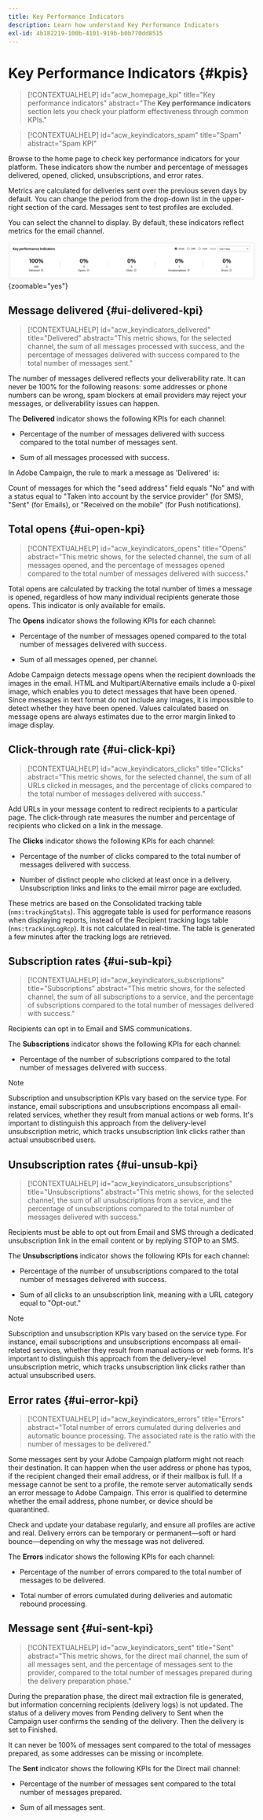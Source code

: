 ```yaml
---
title: Key Performance Indicators
description: Learn how understand Key Performance Indicators
exl-id: 4b182219-100b-4101-919b-b0b770dd8515
---
```

# Key Performance Indicators {#kpis}

>[!CONTEXTUALHELP]
>id="acw_homepage_kpi"
>title="Key performance indicators"
>abstract="The **Key performance indicators** section lets you check your platform effectiveness through common KPIs."

<!-- à enlever? -->

>[!CONTEXTUALHELP]
>id="acw_keyindicators_spam"
>title="Spam"
>abstract="Spam KPI"

Browse to the home page to check key performance indicators for your platform. These indicators show the number and percentage of messages delivered, opened, clicked, unsubscriptions, and error rates.

Metrics are calculated for deliveries sent over the previous seven days by default. You can change the period from the drop-down list in the upper-right section of the card. Messages sent to test profiles are excluded.

You can select the channel to display. By default, these indicators reflect metrics for the email channel.

![Screenshot showing the KPI card with metrics for the email channel.](assets/kpi.png){zoomable="yes"} 

## Message delivered {#ui-delivered-kpi} 

>[!CONTEXTUALHELP]
>id="acw_keyindicators_delivered"
>title="Delivered"
>abstract="This metric shows, for the selected channel, the sum of all messages processed with success, and the percentage of messages delivered with success compared to the total number of messages sent."

The number of messages delivered reflects your deliverability rate. It can never be 100% for the following reasons: some addresses or phone numbers can be wrong, spam blockers at email providers may reject your messages, or deliverability issues can happen.

The **Delivered** indicator shows the following KPIs for each channel:

* Percentage of the number of messages delivered with success compared to the total number of messages sent.

* Sum of all messages processed with success.

In Adobe Campaign, the rule to mark a message as 'Delivered' is:

Count of messages for which the "seed address" field equals "No" and with a status equal to "Taken into account by the service provider" (for SMS), "Sent" (for Emails), or "Received on the mobile" (for Push notifications).

## Total opens {#ui-open-kpi} 

>[!CONTEXTUALHELP]
>id="acw_keyindicators_opens"
>title="Opens"
>abstract="This metric shows, for the selected channel, the sum of all messages opened, and the percentage of messages opened compared to the total number of messages delivered with success."

Total opens are calculated by tracking the total number of times a message is opened, regardless of how many individual recipients generate those opens. This indicator is only available for emails.

The **Opens** indicator shows the following KPIs for each channel:

* Percentage of the number of messages opened compared to the total number of messages delivered with success.

* Sum of all messages opened, per channel.

Adobe Campaign detects message opens when the recipient downloads the images in the email. HTML and Multipart/Alternative emails include a 0-pixel image, which enables you to detect messages that have been opened. Since messages in text format do not include any images, it is impossible to detect whether they have been opened. Values calculated based on message opens are always estimates due to the error margin linked to image display.

## Click-through rate {#ui-click-kpi} 

>[!CONTEXTUALHELP]
>id="acw_keyindicators_clicks"
>title="Clicks"
>abstract="This metric shows, for the selected channel, the sum of all URLs clicked in messages, and the percentage of clicks compared to the total number of messages delivered with success."

Add URLs in your message content to redirect recipients to a particular page. The click-through rate measures the number and percentage of recipients who clicked on a link in the message.

The **Clicks** indicator shows the following KPIs for each channel:

* Percentage of the number of clicks compared to the total number of messages delivered with success. 

* Number of distinct people who clicked at least once in a delivery. Unsubscription links and links to the email mirror page are excluded.

These metrics are based on the Consolidated tracking table (`nms:trackingStats`). This aggregate table is used for performance reasons when displaying reports, instead of the Recipient tracking logs table (`nms:trackingLogRcp`). It is not calculated in real-time. The table is generated a few minutes after the tracking logs are retrieved.

## Subscription rates {#ui-sub-kpi} 

>[!CONTEXTUALHELP]
>id="acw_keyindicators_subscriptions"
>title="Subscriptions"
>abstract="This metric shows, for the selected channel, the sum of all subscriptions to a service, and the percentage of subscriptions compared to the total number of messages delivered with success."

Recipients can opt in to Email and SMS communications.

The **Subscriptions** indicator shows the following KPIs for each channel:

* Percentage of the number of subscriptions compared to the total number of messages delivered with success.

>[!NOTE]
>
> Subscription and unsubscription KPIs vary based on the service type. For instance, email subscriptions and unsubscriptions encompass all email-related services, whether they result from manual actions or web forms. It's important to distinguish this approach from the delivery-level unsubscription metric, which tracks unsubscription link clicks rather than actual unsubscribed users.

## Unsubscription rates {#ui-unsub-kpi} 

>[!CONTEXTUALHELP]
>id="acw_keyindicators_unsubscriptions"
>title="Unsubscriptions"
>abstract="This metric shows, for the selected channel, the sum of all unsubscriptions from a service, and the percentage of unsubscriptions compared to the total number of messages delivered with success."

Recipients must be able to opt out from Email and SMS through a dedicated unsubscription link in the email content or by replying STOP to an SMS.

The **Unsubscriptions** indicator shows the following KPIs for each channel:

* Percentage of the number of unsubscriptions compared to the total number of messages delivered with success.

* Sum of all clicks to an unsubscription link, meaning with a URL category equal to "Opt-out."

>[!NOTE]
>
> Subscription and unsubscription KPIs vary based on the service type. For instance, email subscriptions and unsubscriptions encompass all email-related services, whether they result from manual actions or web forms. It's important to distinguish this approach from the delivery-level unsubscription metric, which tracks unsubscription link clicks rather than actual unsubscribed users.

## Error rates {#ui-error-kpi} 

>[!CONTEXTUALHELP]
>id="acw_keyindicators_errors"
>title="Errors"
>abstract="Total number of errors cumulated during deliveries and automatic bounce processing. The associated rate is the ratio with the number of messages to be delivered."

Some messages sent by your Adobe Campaign platform might not reach their destination. It can happen when the user address or phone has typos, if the recipient changed their email address, or if their mailbox is full. If a message cannot be sent to a profile, the remote server automatically sends an error message to Adobe Campaign. This error is qualified to determine whether the email address, phone number, or device should be quarantined.

Check and update your database regularly, and ensure all profiles are active and real. Delivery errors can be temporary or permanent—soft or hard bounce—depending on why the message was not delivered.

The **Errors** indicator shows the following KPIs for each channel:

* Percentage of the number of errors compared to the total number of messages to be delivered.

* Total number of errors cumulated during deliveries and automatic rebound processing.

## Message sent {#ui-sent-kpi} 

<!--DRAFT - This section requires a validation-->

>[!CONTEXTUALHELP]
>id="acw_keyindicators_sent"
>title="Sent"
>abstract="This metric shows, for the direct mail channel, the sum of all messages sent, and the percentage of messages sent to the provider, compared to the total number of messages prepared during the delivery preparation phase."

During the preparation phase, the direct mail extraction file is generated, but information concerning recipients (delivery logs) is not updated. The status of a delivery moves from Pending delivery to Sent when the Campaign user confirms the sending of the delivery. Then the delivery is set to Finished.

It can never be 100% of messages sent compared to the total of messages prepared, as some addresses can be missing or incomplete.

The **Sent** indicator shows the following KPIs for the Direct mail channel:

* Percentage of the number of messages sent compared to the total number of messages prepared.

* Sum of all messages sent.